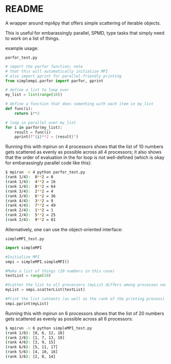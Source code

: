 # README #

A wrapper around mpi4py that offers simple scattering of iterable objects.

This is useful for embarassingly parallel, SPMD, type tasks that simply need to work on a list of things.

example usage:

`parfor_test.py`
```python
# import the parfor function; note
# that this will automatically initialize MPI
# also import pprint for parallel-friendly printing
from simplempi.parfor import parfor, pprint

# define a list to loop over
my_list = list(range(10)) 

# define a function that does something with each item in my_list
def func(i):
    return i**2

# loop in parallel over my_list
for i in parfor(my_list):
    result = func(i)
    pprint(f"{i}**2 = {result}")
```

Running this with mpirun on 4 processors shows that the list of 10 numbers gets
scattered as evenly as possible across all 4 processors; it also shows that the order of evaluation in the for loop is not well-defined (which is okay for embarassingly parallel code like this):

```bash
$ mpirun -n 4 python parfor_test.py 
(rank 1/4):  0**2 = 0
(rank 1/4):  4**2 = 16
(rank 1/4):  8**2 = 64
(rank 3/4):  2**2 = 4
(rank 3/4):  6**2 = 36
(rank 4/4):  3**2 = 9
(rank 4/4):  7**2 = 49
(rank 2/4):  1**2 = 1
(rank 2/4):  5**2 = 25
(rank 2/4):  9**2 = 81
```

Alternatively, one can use the object-oriented interface:

`simpleMPI_test.py`
```python
import simpleMPI

#Initialize MPI 
smpi = simpleMPI.simpleMPI()

#Make a list of things (20 numbers in this case)
testList = range(20)

#Scatter the list to all processors (myList differs among processes now)
myList = smpi.scatterList(testList)

#Print the list contents (as well as the rank of the printing process)
smpi.pprint(myList)
```

Running this with mpirun on 6 processors shows that the list of 20 numbers gets
scattered as evenly as possible across all 6 processors:

```bash
$ mpirun -n 6 python simpleMPI_test.py 
(rank 1/6): [0, 6, 12, 18]
(rank 2/6): [1, 7, 13, 19]
(rank 4/6): [3, 9, 15]
(rank 6/6): [5, 11, 17]
(rank 5/6): [4, 10, 16]
(rank 3/6): [2, 8, 14]

```